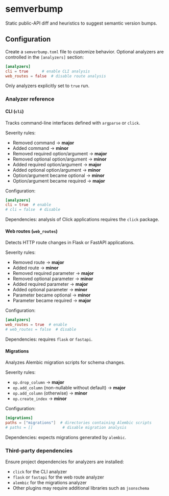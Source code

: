 # semverbump

Static public-API diff and heuristics to suggest semantic version bumps.

## Configuration

Create a `semverbump.toml` file to customize behavior. Optional analyzers are
controlled in the `[analyzers]` section:

```toml
[analyzers]
cli = true      # enable CLI analysis
web_routes = false  # disable route analysis
```

Only analyzers explicitly set to `true` run.

### Analyzer reference

#### CLI (`cli`)

Tracks command-line interfaces defined with ``argparse`` or ``click``.

Severity rules:

- Removed command → **major**
- Added command → **minor**
- Removed required option/argument → **major**
- Removed optional option/argument → **minor**
- Added required option/argument → **major**
- Added optional option/argument → **minor**
- Option/argument became optional → **minor**
- Option/argument became required → **major**

Configuration:

```toml
[analyzers]
cli = true  # enable
# cli = false  # disable
```

Dependencies: analysis of Click applications requires the `click` package.

#### Web routes (`web_routes`)

Detects HTTP route changes in Flask or FastAPI applications.

Severity rules:

- Removed route → **major**
- Added route → **minor**
- Removed required parameter → **major**
- Removed optional parameter → **minor**
- Added required parameter → **major**
- Added optional parameter → **minor**
- Parameter became optional → **minor**
- Parameter became required → **major**

Configuration:

```toml
[analyzers]
web_routes = true  # enable
# web_routes = false  # disable
```

Dependencies: requires `flask` or `fastapi`.

#### Migrations

Analyzes Alembic migration scripts for schema changes.

Severity rules:

- `op.drop_column` → **major**
- `op.add_column` (non-nullable without default) → **major**
- `op.add_column` (otherwise) → **minor**
- `op.create_index` → **minor**

Configuration:

```toml
[migrations]
paths = ["migrations"]  # directories containing Alembic scripts
# paths = []             # disable migration analysis
```

Dependencies: expects migrations generated by `alembic`.

### Third-party dependencies

Ensure project dependencies for analyzers are installed:

- `click` for the CLI analyzer
- `flask` or `fastapi` for the web route analyzer
- `alembic` for the migrations analyzer
- Other plugins may require additional libraries such as `jsonschema`
